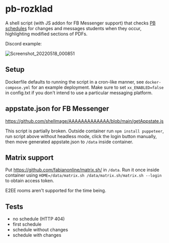 # pb-rozklad

A shell script (with JS addon for FB Messenger support) that checks [PB schedules](https://degra.wi.pb.edu.pl/rozklady/rozklad.php?page=st) for changes and messages students when they occur, highlighting modified sections of PDFs.

Discord example:

![Screenshot_20220518_000851](https://user-images.githubusercontent.com/46846000/168918926-2398f1d4-e6bc-4928-895a-1fbb22143739.png)


## Setup
Dockerfile defaults to running the script in a cron-like manner, see `docker-compose.yml` for an example deployment. Make sure to set `xx_ENABLED=false` in config.txt if you don't intend to use a particular messaging platform.

## appstate.json for FB Messenger
https://github.com/shellmage/AAAAAAAAAAAAA/blob/main/getAppstate.js

This script is partially broken. Outside container run `npm install puppeteer`, run script above without headless mode, click the login button manually, then move generated appstate.json to `/data` inside container.

## Matrix support
Put https://github.com/fabianonline/matrix.sh/ in `/data`. Run it once inside container using `HOME=/data/matrix.sh /data/matrix.sh/matrix.sh --login` to obtain access token.

E2EE rooms aren't supported for the time being.

## Tests
- no schedule (HTTP 404)
- first schedule
- schedule without changes
- schedule with changes
